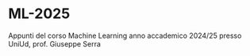 # ML-2025
Appunti del corso Machine Learning anno accademico 2024/25 presso UniUd, prof. Giuseppe Serra

